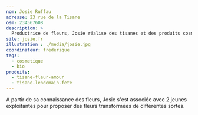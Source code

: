 ```yaml
---
nom: Josie Ruffau
adresse: 23 rue de la Tisane
osm: 234567608
description: >
  Productrice de fleurs, Josie réalise des tisanes et des produits cosmétiques
site: josie.fr
illustration : ./media/josie.jpg
coordinateur: frederique
tags:
  - cosmetique
  - bio
produits:
  - tisane-fleur-amour
  - tisane-lendemain-fete
---
```


A partir de sa connaissance des fleurs, Josie s'est associée avec 2 jeunes exploitantes pour proposer des fleurs transformées de différentes sortes.

